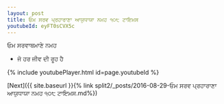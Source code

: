 ```yaml
---
layout: post
title: ਓਮ ਸਰਵ ਪ੍ਰਹਾਰਾਣਾ ਆਯੁਧਾਯਾ ਨਮਹ ੧੦੮ ਟਾਇਮਸ
youtubeId: eyFT0sCVX5c
---
```

 
 
 ਓਮ ਸਰਵਾਥਮਾਣੇ ਨਮਹ  
 
 -  ਜੋ ਹਰ ਜੀਵ ਦੀ ਰੂਹ ਹੈ 
 
  
 
  
 
 
 
 
 
 


{% include youtubePlayer.html id=page.youtubeId %}
 
[Next]({{ site.baseurl }}{% link  split2/_posts/2016-08-29-ਓਮ ਸਰਵ ਪ੍ਰਹਾਰਾਣਾ ਆਯੁਧਾਯਾ ਨਮਹ ੧੦੮ ਟਾਇਮਸ.md%})
 
